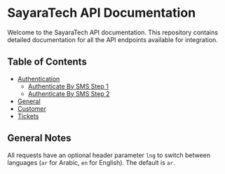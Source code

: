 # SayaraTech API Documentation

Welcome to the SayaraTech API documentation. This repository contains detailed documentation for all the API endpoints available for integration.

## Table of Contents

- [Authentication](docs/Authentication/AuthenticateBySMSStep1.md)
  - [Authenticate By SMS Step 1](docs/Authentication/AuthenticateBySMSStep1.md)
  - [Authenticate By SMS Step 2](docs/Authentication/AuthenticateBySMSStep2.md)
- [General](docs/General/SomeGeneralAPI.md)
- [Customer](docs/Customer/SomeCustomerAPI.md)
- [Tickets](docs/Tickets/SomeTicketAPI.md)

## General Notes

All requests have an optional header parameter `lng` to switch between languages (`ar` for Arabic, `en` for English). The default is `ar`.
